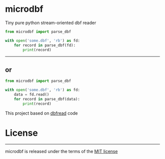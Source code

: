 # microdbf
Tiny pure python stream-oriented dbf reader

```python
from microdbf import parse_dbf

with open('some.dbf', 'rb') as fd:
    for record in parse_dbf(fd):
        print(record)

```
---
or
---

```python
from microdbf import parse_dbf

with open('some.dbf', 'rb') as fd:
    data = fd.read()
    for record in parse_dbf(data):
        print(record)

```

This project based on [dbfread](https://github.com/olemb/dbfread/) code

# License
-------

microdbf is released under the terms of the [MIT license](http://en.wikipedia.org/wiki/MIT_License>)

